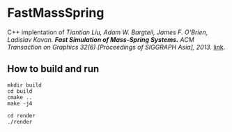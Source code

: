 # FastMassSpring

C++ implentation of _Tiantian Liu, Adam W. Bargteil, James F. O'Brien, Ladislav Kavan._ ***Fast Simulation of Mass-Spring Systems.*** _ACM Transaction on Graphics 32(6) [Proceedings of SIGGRAPH Asia], 2013._ [link](https://www.cs.utah.edu/~ladislav/liu13fast/liu13fast.html).

## How to build and run
```
mkdir build
cd build
cmake ..
make -j4
```

```
cd render
./render
```
